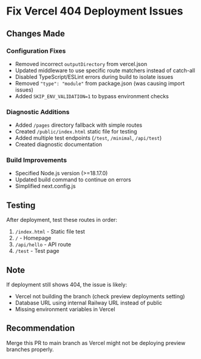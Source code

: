# Fix Vercel 404 Deployment Issues

## Changes Made

### Configuration Fixes
- Removed incorrect `outputDirectory` from vercel.json
- Updated middleware to use specific route matchers instead of catch-all
- Disabled TypeScript/ESLint errors during build to isolate issues
- Removed `"type": "module"` from package.json (was causing import issues)
- Added `SKIP_ENV_VALIDATION=1` to bypass environment checks

### Diagnostic Additions
- Added `/pages` directory fallback with simple routes
- Created `/public/index.html` static file for testing
- Added multiple test endpoints (`/test`, `/minimal`, `/api/test`)
- Created diagnostic documentation

### Build Improvements
- Specified Node.js version (>=18.17.0)
- Updated build command to continue on errors
- Simplified next.config.js

## Testing

After deployment, test these routes in order:
1. `/index.html` - Static file test
2. `/` - Homepage
3. `/api/hello` - API route
4. `/test` - Test page

## Note
If deployment still shows 404, the issue is likely:
- Vercel not building the branch (check preview deployments setting)
- Database URL using internal Railway URL instead of public
- Missing environment variables in Vercel

## Recommendation
Merge this PR to main branch as Vercel might not be deploying preview branches properly.